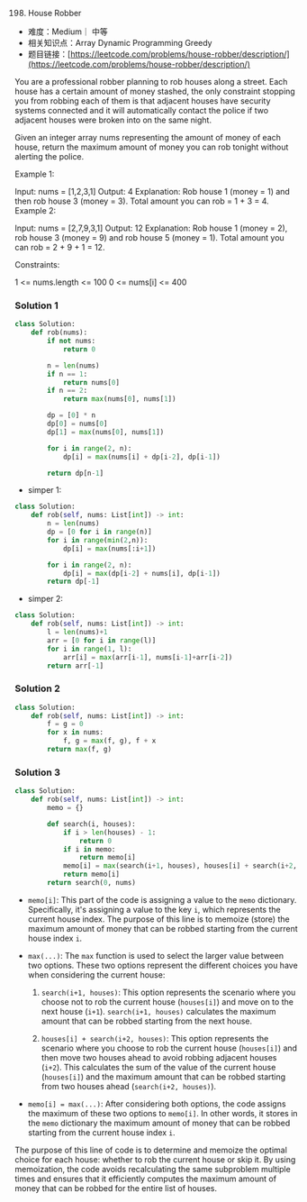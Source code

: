 198. House Robber
* 难度：Medium｜ 中等
* 相关知识点：Array Dynamic Programming Greedy
* 题目链接：[https://leetcode.com/problems/house-robber/description/](https://leetcode.com/problems/house-robber/description/)


You are a professional robber planning to rob houses along a street. Each house has a certain amount of money stashed, the only constraint stopping you from robbing each of them is that adjacent houses have security systems connected and it will automatically contact the police if two adjacent houses were broken into on the same night.

Given an integer array nums representing the amount of money of each house, return the maximum amount of money you can rob tonight without alerting the police.

 

Example 1:

Input: nums = [1,2,3,1]
Output: 4
Explanation: Rob house 1 (money = 1) and then rob house 3 (money = 3).
Total amount you can rob = 1 + 3 = 4.
Example 2:

Input: nums = [2,7,9,3,1]
Output: 12
Explanation: Rob house 1 (money = 2), rob house 3 (money = 9) and rob house 5 (money = 1).
Total amount you can rob = 2 + 9 + 1 = 12.
 

Constraints:

1 <= nums.length <= 100
0 <= nums[i] <= 400

### Solution 1 

```python
class Solution:
    def rob(nums):
        if not nums:
            return 0

        n = len(nums)
        if n == 1:
            return nums[0]
        if n == 2:
            return max(nums[0], nums[1])

        dp = [0] * n
        dp[0] = nums[0]
        dp[1] = max(nums[0], nums[1])

        for i in range(2, n):
            dp[i] = max(nums[i] + dp[i-2], dp[i-1])

        return dp[n-1]
```

* simper 1:
```python
class Solution:
    def rob(self, nums: List[int]) -> int:
        n = len(nums)
        dp = [0 for i in range(n)]
        for i in range(min(2,n)):
            dp[i] = max(nums[:i+1])

        for i in range(2, n):
            dp[i] = max(dp[i-2] + nums[i], dp[i-1])
        return dp[-1]
```

* simper 2:
```python
class Solution:
    def rob(self, nums: List[int]) -> int:
        l = len(nums)+1
        arr = [0 for i in range(l)]
        for i in range(1, l):
            arr[i] = max(arr[i-1], nums[i-1]+arr[i-2])
        return arr[-1]
```

### Solution 2

```python
class Solution:
    def rob(self, nums: List[int]) -> int:
        f = g = 0
        for x in nums:
            f, g = max(f, g), f + x
        return max(f, g)
```



### Solution 3
```python
class Solution:
    def rob(self, nums: List[int]) -> int:
        memo = {}

        def search(i, houses):
            if i > len(houses) - 1:
                return 0
            if i in memo:
                return memo[i]
            memo[i] = max(search(i+1, houses), houses[i] + search(i+2, houses))
            return memo[i]
        return search(0, nums)
```

- `memo[i]`: This part of the code is assigning a value to the `memo` dictionary. Specifically, it's assigning a value to the key `i`, which represents the current house index. The purpose of this line is to memoize (store) the maximum amount of money that can be robbed starting from the current house index `i`.

- `max(...)`: The `max` function is used to select the larger value between two options. These two options represent the different choices you have when considering the current house:

  1. `search(i+1, houses)`: This option represents the scenario where you choose not to rob the current house (`houses[i]`) and move on to the next house (`i+1`). `search(i+1, houses)` calculates the maximum amount that can be robbed starting from the next house.

  2. `houses[i] + search(i+2, houses)`: This option represents the scenario where you choose to rob the current house (`houses[i]`) and then move two houses ahead to avoid robbing adjacent houses (`i+2`). This calculates the sum of the value of the current house (`houses[i]`) and the maximum amount that can be robbed starting from two houses ahead (`search(i+2, houses)`).

- `memo[i] = max(...)`: After considering both options, the code assigns the maximum of these two options to `memo[i]`. In other words, it stores in the `memo` dictionary the maximum amount of money that can be robbed starting from the current house index `i`.

The purpose of this line of code is to determine and memoize the optimal choice for each house: whether to rob the current house or skip it. By using memoization, the code avoids recalculating the same subproblem multiple times and ensures that it efficiently computes the maximum amount of money that can be robbed for the entire list of houses.


